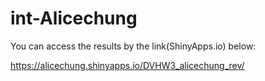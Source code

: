 # int-Alicechung

You can access the results by the link(ShinyApps.io) below:

https://alicechung.shinyapps.io/DVHW3_alicechung_rev/



